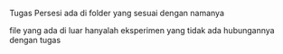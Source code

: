 Tugas Persesi ada di folder yang sesuai dengan namanya

file yang ada di luar hanyalah eksperimen yang tidak ada hubungannya dengan tugas

